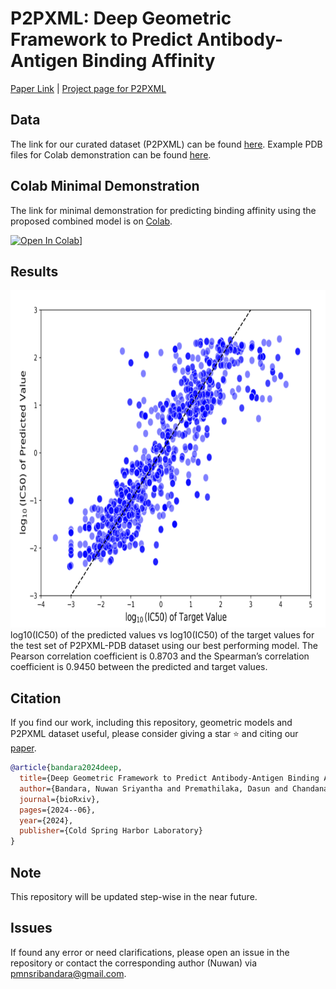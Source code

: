 # P2PXML: Deep Geometric Framework to Predict Antibody-Antigen Binding Affinity

[Paper Link](https://www.biorxiv.org/content/10.1101/2024.06.09.598103v1) | [Project page for P2PXML](https://drug-discovery-entc.github.io/p2pxml/)

## Data

The link for our curated dataset (P2PXML) can be found [here](https://zenodo.org/records/11531319).
Example PDB files for Colab demonstration can be found [here](https://github.com/Drug-Discovery-ENTC/p2pxml/tree/main/data).

## Colab Minimal Demonstration

The link for minimal demonstration for predicting binding affinity using the proposed combined model is on [Colab](https://colab.research.google.com/drive/1pDAU2Jizu3kZ2skybhhb45UcBJ2skYxY?usp=sharing). 

[![Open In Colab](https://colab.research.google.com/assets/colab-badge.svg)](https://colab.research.google.com/drive/1pDAU2Jizu3kZ2skybhhb45UcBJ2skYxY?usp=sharing)]

## Results

<img src="https://github.com/Drug-Discovery-ENTC/p2pxml/blob/main/resources/scatter2.png" width="960" height="540"><br />
log10(IC50) of the predicted values vs log10(IC50) of the target values for the test set of P2PXML-PDB dataset using our best performing model. The Pearson correlation coefficient is 0.8703 and the Spearman’s correlation coefficient is 0.9450 between the predicted and target values.

## Citation

If you find our work, including this repository, geometric models and P2PXML dataset useful, please consider giving a star ⭐ and citing our [paper](https://www.biorxiv.org/content/10.1101/2024.06.09.598103v1).
```bibtex
@article{bandara2024deep,
  title={Deep Geometric Framework to Predict Antibody-Antigen Binding Affinity},
  author={Bandara, Nuwan Sriyantha and Premathilaka, Dasun and Chandanayake, Sachini and Hettiarachchi, Sahan and Varenthirarajah, Vithurshan and Munasinghe, Aravinda and Madhawa, Kaushalya and Charles, Subodha},
  journal={bioRxiv},
  pages={2024--06},
  year={2024},
  publisher={Cold Spring Harbor Laboratory}
}
```

## Note

This repository will be updated step-wise in the near future. 

## Issues 

If found any error or need clarifications, please open an issue in the repository or contact the corresponding author (Nuwan) via pmnsribandara@gmail.com.
